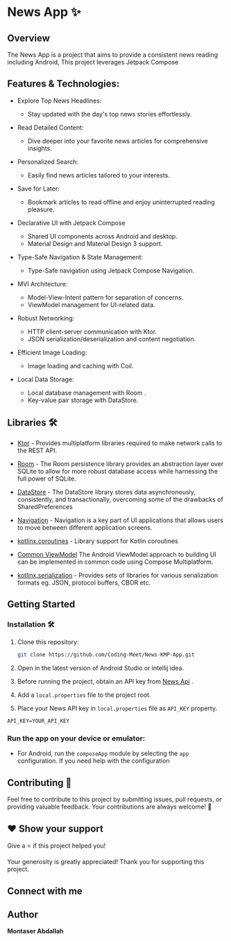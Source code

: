 # News App ✨



## Overview

The News  App is a  project that aims to provide a consistent news reading
 including Android,  This project leverages Jetpack Compose


## Features & Technologies:

* Explore Top News Headlines:
    * Stay updated with the day's top news stories effortlessly.
* Read Detailed Content:
    * Dive deeper into your favorite news articles for comprehensive insights.
* Personalized Search:
    * Easily find news articles tailored to your interests.
* Save for Later:
    * Bookmark articles to read offline and enjoy uninterrupted reading pleasure.

* Declarative UI with Jetpack Compose
    * Shared UI components across Android and desktop.
    * Material Design and Material Design 3 support.
* Type-Safe Navigation & State Management:
  * Type-Safe navigation using Jetpack Compose Navigation.
* MVI Architecture:
    * Model-View-Intent pattern for separation of concerns.
    * ViewModel management for UI-related data.
* Robust Networking:
    * HTTP client-server communication with Ktor.
    * JSON serialization/deserialization and content negotiation.
* Efficient Image Loading:
    * Image loading and caching with Coil.
* Local Data Storage:
    * Local database management with Room .
    * Key-value pair storage with DataStore.


## Libraries 🛠️


- [Ktor](https://ktor.io/docs/http-client-multiplatform.html) - Provides multiplatform libraries required to make
  network calls to the REST API.

- [Room](https://developer.android.com/kotlin/multiplatform/room) - The Room persistence library provides an abstraction
  layer over SQLite to allow for more robust database access while harnessing the full power of SQLite.
- [DataStore](https://developer.android.com/kotlin/multiplatform/datastore) - The DataStore library stores data
  asynchronously, consistently, and transactionally, overcoming some of the drawbacks of SharedPreferences
- [Navigation](https://www.jetbrains.com/help/kotlin-multiplatform-dev/compose-navigation-routing.html) - Navigation is
  a key part of UI applications that allows users to move between different application screens.
- [kotlinx.coroutines](https://github.com/Kotlin/kotlinx.coroutines) - Library support for Kotlin coroutines 
 
- [Common ViewModel](https://www.jetbrains.com/help/kotlin/compose-viewmodel.html) The Android
  ViewModel approach to building UI can be implemented in common code using Compose Multiplatform.
- [kotlinx.serialization](https://github.com/Kotlin/kotlinx.serialization) - Provides sets of libraries for various
  serialization formats eg. JSON, protocol buffers, CBOR etc.

## Getting Started

### Installation 🛠️

1. Clone this repository:
   ```bash
   git clone https://github.com/Coding-Meet/News-KMP-App.git
   ```

2. Open in the latest version of Android Studio or intellij idea.
3. Before running the project, obtain an API key from [News Api](https://newsapi.org/) .
4. Add a `local.properties` file to the project root.
5. Place your News API key in `local.properties` file as `API_KEY` property.

```properties
API_KEY=YOUR_API_KEY
```

### Run the app on your device or emulator:

- For Android, run the `composeApp` module by selecting the `app` configuration. If you need help with the
  configuration








## Contributing 🤝

Feel free to contribute to this project by submitting issues, pull requests, or providing valuable feedback. Your
contributions are always welcome! 🙌

## ❤ Show your support

Give a ⭐️ if this project helped you!



Your generosity is greatly appreciated! Thank you for supporting this project.

## Connect with me



## Author

**Montaser Abdallah**